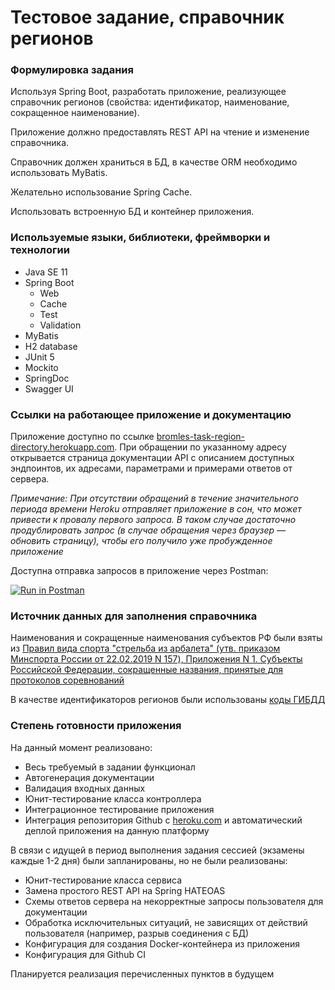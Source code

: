 # Тестовое задание, справочник регионов

### Формулировка задания

Используя Spring Boot, разработать приложение, реализующее справочник регионов 
(свойства: идентификатор, наименование, сокращенное наименование). 

Приложение должно предоставлять REST API на чтение и изменение справочника.

Справочник должен храниться в БД, в качестве ORM необходимо использовать MyBatis.

Желательно использование Spring Cache.

Использовать встроенную БД и контейнер приложения.

### Используемые языки, библиотеки, фреймворки и технологии

*   Java SE 11
*   Spring Boot
    * Web
    * Cache
    * Test
    * Validation
*   MyBatis
*   H2 database
*   JUnit 5
*   Mockito
*   SpringDoc
*   Swagger UI

### Ссылки на работающее приложение и документацию

Приложение доступно по ссылке [bromles-task-region-directory.herokuapp.com](https://bromles-task-region-directory.herokuapp.com).
При обращении по указанному адресу открывается страница документации API с описанием доступных эндпоинтов, их адресами, параметрами и примерами ответов от сервера.

_Примечание: При отсутствии обращений в течение значительного периода времени Heroku отправляет приложение в сон, что может привести к провалу первого запроса. 
В таком случае достаточно продублировать запрос (в случае обращения через браузер — обновить страницу), чтобы его получило уже пробужденное приложение_

Доступна отправка запросов в приложение через Postman:

[![Run in Postman](https://run.pstmn.io/button.svg)](https://app.getpostman.com/run-collection/b96669d3587306dfd6fd)

### Источник данных для заполнения справочника

Наименования и сокращенные наименования субъектов РФ были взяты из [Правил вида спорта "стрельба из арбалета" (утв. приказом Минспорта России от 22.02.2019 N 157),
Приложения N 1. Субъекты Российской Федерации, сокращенные названия, принятые для протоколов соревнований](https://sudact.ru/law/pravila-vida-sporta-strelba-iz-arbaleta-utv/prilozhenie-n-1/)

В качестве идентификаторов регионов были использованы [коды ГИБДД](https://ru.wikipedia.org/wiki/%D0%9A%D0%BE%D0%B4%D1%8B_%D1%81%D1%83%D0%B1%D1%8A%D0%B5%D0%BA%D1%82%D0%BE%D0%B2_%D0%A0%D0%BE%D1%81%D1%81%D0%B8%D0%B9%D1%81%D0%BA%D0%BE%D0%B9_%D0%A4%D0%B5%D0%B4%D0%B5%D1%80%D0%B0%D1%86%D0%B8%D0%B8)

### Степень готовности приложения

На данный момент реализовано:
*   Весь требуемый в задании функционал
*   Автогенерация документации
*   Валидация входных данных 
*   Юнит-тестирование класса контроллера
*   Интеграционное тестирование приложения
*   Интеграция репозитория Github с [heroku.com](https://heroku.com) и автоматический деплой приложения на данную платформу

В связи с идущей в период выполнения задания сессией (экзамены каждые 1-2 дня) были запланированы, но не были реализованы:

*   Юнит-тестирование класса сервиса
*   Замена простого REST API на Spring HATEOAS
*   Схемы ответов сервера на некорректные запросы пользователя для документации
*   Обработка исключительных ситуаций, не зависящих от действий пользователя (например, разрыв соединения с БД)
*   Конфигурация для создания Docker-контейнера из приложения
*   Конфигурация для Github CI

Планируется реализация перечисленных пунктов в будущем
